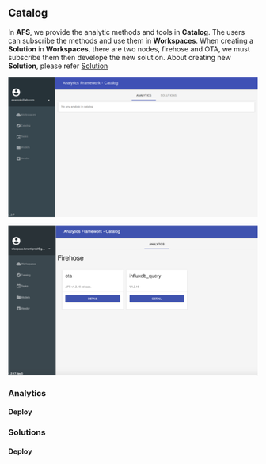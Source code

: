 ## Catalog


In **AFS**, we provide the analytic methods and tools in **Catalog**. The users can subscribe the methods and use them in **Workspaces**. When creating a **Solution** in **Workspaces**, there are two nodes, firehose and OTA, we must subscribe them then develope the new solution. About creating new **Solution**, please refer [Solution](https://afs-docs.readthedocs.io/en/latest/portal/workspace.html#solution)


![](../_static/images/portal/catalog/default.png)

![](../_static/images/portal/catalog/catalog.png)

### Analytics

#### Deploy

### Solutions

#### Deploy